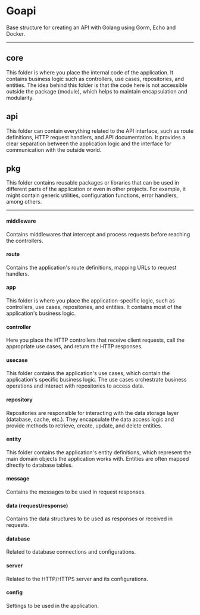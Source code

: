 # Goapi
Base structure for creating an API with Golang using Gorm, Echo and Docker.

---

## core
This folder is where you place the internal code of the application. It contains business logic such as controllers, use cases, repositories, and entities. The idea behind this folder is that the code here is not accessible outside the package (module), which helps to maintain encapsulation and modularity.

## api
This folder can contain everything related to the API interface, such as route definitions, HTTP request handlers, and API documentation. It provides a clear separation between the application logic and the interface for communication with the outside world.

## pkg
This folder contains reusable packages or libraries that can be used in different parts of the application or even in other projects. For example, it might contain generic utilities, configuration functions, error handlers, among others.

---

#### middleware
Contains middlewares that intercept and process requests before reaching the controllers.

#### route
Contains the application's route definitions, mapping URLs to request handlers.

#### app
This folder is where you place the application-specific logic, such as controllers, use cases, repositories, and entities. It contains most of the application's business logic.

#### controller
Here you place the HTTP controllers that receive client requests, call the appropriate use cases, and return the HTTP responses.

#### usecase
This folder contains the application's use cases, which contain the application's specific business logic. The use cases orchestrate business operations and interact with repositories to access data.

#### repository
Repositories are responsible for interacting with the data storage layer (database, cache, etc.). They encapsulate the data access logic and provide methods to retrieve, create, update, and delete entities.

#### entity
This folder contains the application's entity definitions, which represent the main domain objects the application works with. Entities are often mapped directly to database tables.

#### message
Contains the messages to be used in request responses.

#### data (request/response)
Contains the data structures to be used as responses or received in requests.

#### database
Related to database connections and configurations.

#### server
Related to the HTTP/HTTPS server and its configurations.

#### config
Settings to be used in the application.
